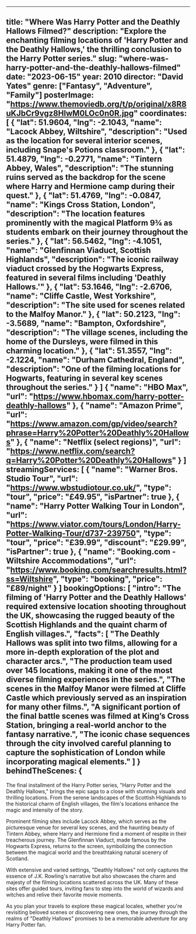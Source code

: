 
---
title: "Where Was Harry Potter and the Deathly Hallows Filmed?"
description: "Explore the enchanting filming locations of 'Harry Potter and the Deathly Hallows,' the thrilling conclusion to the Harry Potter series."
slug: "where-was-harry-potter-and-the-deathly-hallows-filmed"
date: "2023-06-15"
year: 2010
director: "David Yates"
genre: ["Fantasy", "Adventure", "Family"]
posterImage: "https://www.themoviedb.org/t/p/original/x8R8uKJbCr9vgz8HlwM0LOc0n0R.jpg"
coordinates: [
  { 
    "lat": 51.9604, 
    "lng": -2.1043, 
    "name": "Lacock Abbey, Wiltshire", 
    "description": "Used as the location for several interior scenes, including Snape's Potions classroom."
  },
  { 
    "lat": 51.4879, 
    "lng": -0.2771, 
    "name": "Tintern Abbey, Wales", 
    "description": "The stunning ruins served as the backdrop for the scene where Harry and Hermione camp during their quest."
  },
  { 
    "lat": 51.4769, 
    "lng": -0.0847, 
    "name": "Kings Cross Station, London", 
    "description": "The location features prominently with the magical Platform 9¾ as students embark on their journey throughout the series."
  },
  { 
    "lat": 56.5462, 
    "lng": -4.1051, 
    "name": "Glenfinnan Viaduct, Scottish Highlands", 
    "description": "The iconic railway viaduct crossed by the Hogwarts Express, featured in several films including 'Deathly Hallows.'"
  },
  { 
    "lat": 53.1646, 
    "lng": -2.6706, 
    "name": "Cliffe Castle, West Yorkshire", 
    "description": "The site used for scenes related to the Malfoy Manor."
  },
  { 
    "lat": 50.2123, 
    "lng": -3.5689, 
    "name": "Bampton, Oxfordshire", 
    "description": "The village scenes, including the home of the Dursleys, were filmed in this charming location."
  },
  {
    "lat": 51.3557,
    "lng": -2.1224,
    "name": "Durham Cathedral, England",
    "description": "One of the filming locations for Hogwarts, featuring in several key scenes throughout the series."
  }
]
  {
    "name": "HBO Max",
    "url": "https://www.hbomax.com/harry-potter-deathly-hallows"
  },
  {
    "name": "Amazon Prime",
    "url": "https://www.amazon.com/gp/video/search?phrase=Harry%20Potter%20Deathly%20Hallows"
  },
  {
    "name": "Netflix (select regions)",
    "url": "https://www.netflix.com/search?q=Harry%20Potter%20Deathly%20Hallows"
  }
]
streamingServices: [
  {
    "name": "Warner Bros. Studio Tour",
    "url": "https://www.wbstudiotour.co.uk/",
    "type": "tour",
    "price": "£49.95",
    "isPartner": true
  },
  {
    "name": "Harry Potter Walking Tour in London",
    "url": "https://www.viator.com/tours/London/Harry-Potter-Walking-Tour/d737-239750",
    "type": "tour",
    "price": "£39.99",
    "discount": "£29.99",
    "isPartner": true
  },
  {
    "name": "Booking.com - Wiltshire Accommodations",
    "url": "https://www.booking.com/searchresults.html?ss=Wiltshire",
    "type": "booking",
    "price": "£89/night"
  }
]
bookingOptions: [
  "intro": "The filming of 'Harry Potter and the Deathly Hallows' required extensive location shooting throughout the UK, showcasing the rugged beauty of the Scottish Highlands and the quaint charm of English villages.",
  "facts": [
    "The Deathly Hallows was split into two films, allowing for a more in-depth exploration of the plot and character arcs.",
    "The production team used over 145 locations, making it one of the most diverse filming experiences in the series.",
    "The scenes in the Malfoy Manor were filmed at Cliffe Castle which previously served as an inspiration for many other films.",
    "A significant portion of the final battle scenes was filmed at King’s Cross Station, bringing a real-world anchor to the fantasy narrative.",
    "The iconic chase sequences through the city involved careful planning to capture the sophistication of London while incorporating magical elements."
  ]
}
behindTheScenes: {
---

<HarryPotterDeathlyHallowsGuide />

The final installment of the Harry Potter series, "Harry Potter and the Deathly Hallows," brings the epic saga to a close with stunning visuals and thrilling locations. From the serene landscapes of the Scottish Highlands to the historical charm of English villages, the film's locations enhance the magic and intensity of the story.

Prominent filming sites include Lacock Abbey, which serves as the picturesque venue for several key scenes, and the haunting beauty of Tintern Abbey, where Harry and Hermione find a moment of respite in their treacherous journey. The Glenfinnan Viaduct, made famous by the Hogwarts Express, returns to the screen, symbolizing the connection between the magical world and the breathtaking natural scenery of Scotland.

With extensive and varied settings, "Deathly Hallows" not only captures the essence of J.K. Rowling's narrative but also showcases the charm and majesty of the filming locations scattered across the UK. Many of these sites offer guided tours, inviting fans to step into the world of wizards and witches and relive their favorite movie moments.

As you plan your travels to explore these magical locales, whether you're revisiting beloved scenes or discovering new ones, the journey through the realms of "Deathly Hallows" promises to be a memorable adventure for any Harry Potter fan.